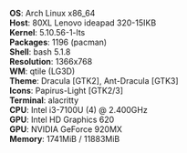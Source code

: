 **OS**: Arch Linux x86_64<br/>
**Host**: 80XL Lenovo ideapad 320-15IKB<br/> 
**Kernel**: 5.10.56-1-lts<br/> 
**Packages**: 1196 (pacman)<br/> 
**Shell**: bash 5.1.8<br/> 
**Resolution**: 1366x768<br/> 
**WM**: qtile (LG3D)<br/> 
**Theme**: Dracula [GTK2], Ant-Dracula [GTK3]<br/> 
**Icons**: Papirus-Light [GTK2/3]<br/> 
**Terminal**: alacritty<br/> 
**CPU**: Intel i3-7100U (4) @ 2.400GHz<br/> 
**GPU**: Intel HD Graphics 620<br/> 
**GPU**: NVIDIA GeForce 920MX<br/> 
**Memory**: 1741MiB / 11883MiB<br/> 
